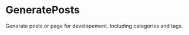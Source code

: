 GeneratePosts
=============

Generate posts or page for developement. Including categories and tags.
